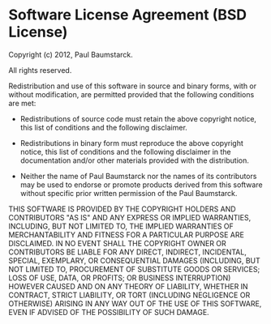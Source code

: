 Software License Agreement (BSD License)
========================================
Copyright (c) 2012, Paul Baumstarck.

All rights reserved.

Redistribution and use of this software in source and binary forms, with or without modification, are permitted provided that the following conditions are met:

-   Redistributions of source code must retain the above copyright notice, this list of conditions and the following disclaimer.

-   Redistributions in binary form must reproduce the above copyright notice, this list of conditions and the following disclaimer in the documentation and/or other materials provided with the distribution.

-   Neither the name of Paul Baumstarck nor the names of its contributors may be used to endorse or promote products derived from this software without specific prior written permission of the Paul Baumstarck.

THIS SOFTWARE IS PROVIDED BY THE COPYRIGHT HOLDERS AND CONTRIBUTORS "AS IS" AND ANY EXPRESS OR IMPLIED WARRANTIES, INCLUDING, BUT NOT LIMITED TO, THE IMPLIED WARRANTIES OF MERCHANTABILITY AND FITNESS FOR A PARTICULAR PURPOSE ARE DISCLAIMED. IN NO EVENT SHALL THE COPYRIGHT OWNER OR CONTRIBUTORS BE LIABLE FOR ANY DIRECT, INDIRECT, INCIDENTAL, SPECIAL, EXEMPLARY, OR CONSEQUENTIAL DAMAGES (INCLUDING, BUT NOT LIMITED TO, PROCUREMENT OF SUBSTITUTE GOODS OR SERVICES; LOSS OF USE, DATA, OR PROFITS; OR BUSINESS INTERRUPTION) HOWEVER CAUSED AND ON ANY THEORY OF LIABILITY, WHETHER IN CONTRACT, STRICT LIABILITY, OR TORT (INCLUDING NEGLIGENCE OR OTHERWISE) ARISING IN ANY WAY OUT OF THE USE OF THIS SOFTWARE, EVEN IF ADVISED OF THE POSSIBILITY OF SUCH DAMAGE.